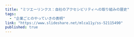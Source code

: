 ```yaml
---
title: "ミツエーリンクス：自社のアクセシビリティへの取り組みの歴史"
tags:
  - "企業ごとのやっていきの表明"
link: "https://www.slideshare.net/mlca11y/ss-52115490"
published: true
---
```

